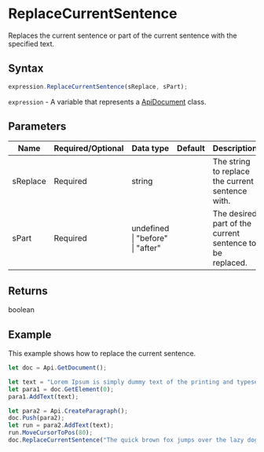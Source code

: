 # ReplaceCurrentSentence

Replaces the current sentence or part of the current sentence with the specified text.

## Syntax

```javascript
expression.ReplaceCurrentSentence(sReplace, sPart);
```

`expression` - A variable that represents a [ApiDocument](../ApiDocument.md) class.

## Parameters

| **Name** | **Required/Optional** | **Data type** | **Default** | **Description** |
| ------------- | ------------- | ------------- | ------------- | ------------- |
| sReplace | Required | string |  | The string to replace the current sentence with. |
| sPart | Required | undefined \| "before" \| "after" |  | The desired part of the current sentence to be replaced. |

## Returns

boolean

## Example

This example shows how to replace the current sentence.

```javascript editor-docx
let doc = Api.GetDocument();

let text = "Lorem Ipsum is simply dummy text of the printing and typesetting industry. Lorem Ipsum has been the industry's standard dummy text ever since the 1500s, when an unknown printer took a galley of type and scrambled it to make a type specimen book. It has survived not only five centuries, but also the leap into electronic typesetting, remaining essentially unchanged. It was popularised in the 1960s with the release of Letraset sheets containing Lorem Ipsum passages, and more recently with desktop publishing software like Aldus PageMaker including versions of Lorem Ipsum.";
let para1 = doc.GetElement(0);
para1.AddText(text);

let para2 = Api.CreateParagraph();
doc.Push(para2);
let run = para2.AddText(text);
run.MoveCursorToPos(80);
doc.ReplaceCurrentSentence("The quick brown fox jumps over the lazy dog.");


```
